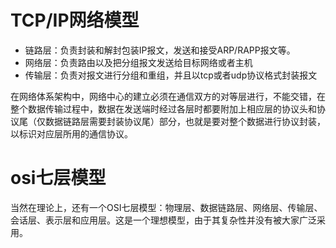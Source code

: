 # TCP/IP网络模型

* 链路层：负责封装和解封包装IP报文，发送和接受ARP/RAPP报文等。
* 网络层：负责路由以及把分组报文发送给目标网络或者主机
* 传输层：负责对报文进行分组和重组，并且以tcp或者udp协议格式封装报文

在网络体系架构中，网络中心的建立必须在通信双方的对等层进行，不能交错，在整个数据传输过程中，数据在发送端时经过各层时都要附加上相应层的协议头和协议尾（仅数据链路层需要封装协议尾）部分，也就是要对整个数据进行协议封装，以标识对应层所用的通信协议。

# osi七层模型

当然在理论上，还有一个OSI七层模型：物理层、数据链路层、网络层、传输层、会话层、表示层和应用层。这是一个理想模型，由于其复杂性并没有被大家广泛采用。



